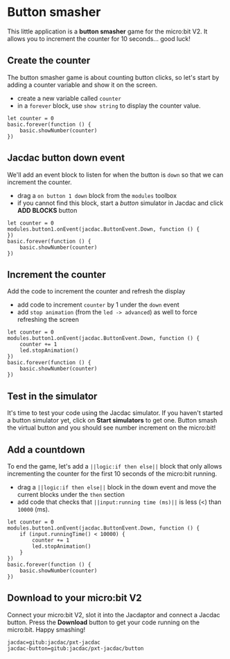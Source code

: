# Button smasher

This little application is a **button smasher**
game for the micro:bit V2. It allows you to increment the counter for 10 seconds... good luck!

## Create the counter

The button smasher game is about counting button clicks, so let's start
by adding a counter variable and show it on the screen.

-   create a new variable called `counter`
-   in a `forever` block, use `show string` to display the counter value.

```blocks
let counter = 0
basic.forever(function () {
    basic.showNumber(counter)
})
```

## Jacdac button down event

We'll add an event block to listen for when the button is `down` so that we can increment the counter.

-   drag a `on button 1 down` block from the `modules` toolbox
-   if you cannot find this block, start a _button_ simulator in Jacdac and click **ADD BLOCKS** button

```blocks
let counter = 0
modules.button1.onEvent(jacdac.ButtonEvent.Down, function () {
})
basic.forever(function () {
    basic.showNumber(counter)
})
```

## Increment the counter

Add the code to increment the counter and refresh the display

-   add code to increment `counter` by 1 under the `down` event
-   add `stop animation` (from the `led -> advanced`) as well to force refreshing the screen

```blocks
let counter = 0
modules.button1.onEvent(jacdac.ButtonEvent.Down, function () {
    counter += 1
    led.stopAnimation()
})
basic.forever(function () {
    basic.showNumber(counter)
})
```

## Test in the simulator

It's time to test your code using the Jacdac simulator. If you haven't started a button simulator yet,
click on **Start simulators** to get one.
Button smash the virtual button and you should see number increment on the micro:bit!

## Add a countdown

To end the game, let's add a `||logic:if then else||` block that only allows incrementing
the counter for the first 10 seconds of the micro:bit running.

-   drag a `||logic:if then else||` block in the down event and move the current blocks under the `then` section
-   add code that checks that `||input:running time (ms)||` is less (<) than `10000` (ms).

```blocks
let counter = 0
modules.button1.onEvent(jacdac.ButtonEvent.Down, function () {
    if (input.runningTime() < 10000) {
        counter += 1
        led.stopAnimation()
    }
})
basic.forever(function () {
    basic.showNumber(counter)
})
```

## Download to your micro:bit V2

Connect your micro:bit V2, slot it into the Jacdaptor and connect a Jacdac button.
Press the **Download** button to get your code running on the micro:bit. Happy smashing!

```package
jacdac=gitub:jacdac/pxt-jacdac
jacdac-button=gitub:jacdac/pxt-jacdac/button
```
